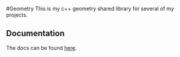 #Geometry
This is my c++ geometry shared library for several of my projects.

## Documentation
The docs can be found [here](https://derek-mallon.github.io/geometry/). 



